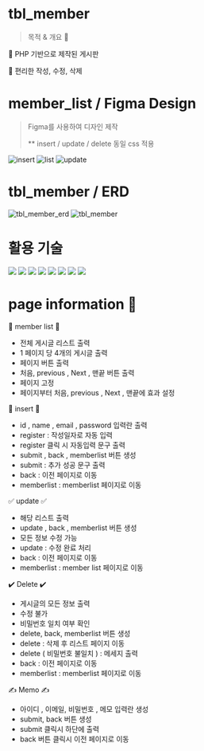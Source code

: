 # tbl_member

> 목적 & 개요 💭
>
> 
 🔨 PHP 기반으로 제작된  게시판 

 
 🔨  편리한 작성, 수정, 삭제  

# member_list / Figma Design 

> Figma를 사용하여 디자인 제작
> 
> ** insert / update / delete 동일 css 적용

![insert](https://github.com/HongDawww/tbl_member_/assets/142575028/d77e29ac-75ee-449b-80aa-dde52486d279)
![list](https://github.com/HongDawww/tbl_member_/assets/142575028/ef95af4e-fb9e-43ad-9344-b16c9cff153c)
![update](https://github.com/HongDawww/tbl_member_/assets/142575028/218dcbd2-52aa-4632-a458-3239eb084958)


# tbl_member / ERD
![tbl_member_erd](https://github.com/HongDawww/tbl_member/assets/142575028/068b629f-76b4-4372-adc1-20abde11ab5d)
![tbl_member](https://github.com/HongDawww/tbl_member/assets/142575028/ef85ea74-fd77-4e02-872d-5e8f6f847e77)


# 활용 기술
  <div>
   <img src="https://img.shields.io/badge/html5-E34F26?style=for-the-badge&logo=html5&logoColor=white"> 
   <img src="https://img.shields.io/badge/css-1572B6?style=for-the-badge&logo=css3&logoColor=white">
   <img src="https://img.shields.io/badge/github-181717?style=for-the-badge&logo=github&logoColor=white">
   <img src="https://img.shields.io/badge/mariaDB-003545?style=for-the-badge&logo=mariaDB&logoColor=white">
   <img src="https://img.shields.io/badge/PHP-777BB4?style=for-the-badge&logo=php&logoColor=white">
   <img src="https://img.shields.io/badge/Figma-F24E1E?style=for-the-badge&logo=Figma&logoColor=white">
   <img src="https://img.shields.io/badge/VisualStudio-5C2D91?style=for-the-badge&logo=Slack&logoColor=white">
   <img src="https://img.shields.io/badge/bootstrap-7952B3?style=for-the-badge&logo=bootstrap&logoColor=white">
  </div>

# page information 💁
📃 member list 📃
- 전체 게시글 리스트 출력
-  1 페이지 당 4개의 게시글 출력
- 페이지 버튼 출력
- 처음, previous , Next , 맨끝 버튼 출력
- 페이지 고정
- 페이지부터 처음, previous , Next , 맨끝에 효과 설정

📓 insert 📓
  - id , name , email , password 입력란 출력
  - register : 작성일자로 자동 입력
  - register 클릭 시 자동입력 문구 출력
  - submit , back , memberlist 버튼 생성
  - submit : 추가 성공 문구 출력
  - back : 이전 페이지로 이동
  - memberlist : memberlist 페이지로 이동

✅ update ✅
  - 해당 리스트 출력
  - update , back , memberlist 버튼 생성
  - 모든 정보 수정 가능
  - update : 수정 완료 처리
  - back : 이전 페이지로 이동
  - memberlist : member list 페이지로 이동

✔️ Delete ✔️
  - 게시글의 모든 정보 출력
  - 수정 불가
  - 비밀번호 일치 여부 확인
  - delete, back, memberlist 버튼 생성
  - delete : 삭제 후 리스트 페이지 이동
  - delete ( 비밀번호 불일치 ) :  메세지 출력
  - back : 이전 페이지로 이동
  - memberlist : memberlist 페이지로 이동

✍️ Memo ✍️ 
 - 아이디 , 이메일, 비밀번호 , 메모 입력란 생성
 - submit, back 버튼 생성
 - submit 클릭시 하단에 출력
 - back 버튼 클릭시 이전 페이지로 이동 
